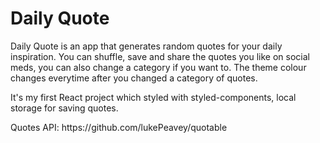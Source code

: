 # Daily Quote

<p>Daily Quote is an app that generates random quotes for your daily inspiration.
You can shuffle, save and share the quotes you like on social meds, 
you can also change a category if you want to. The theme colour changes everytime after you changed a category of quotes.
</p>
<p>It's my first React project which styled with styled-components, local storage for saving quotes.</p>
<p>Quotes API: https://github.com/lukePeavey/quotable</p>
